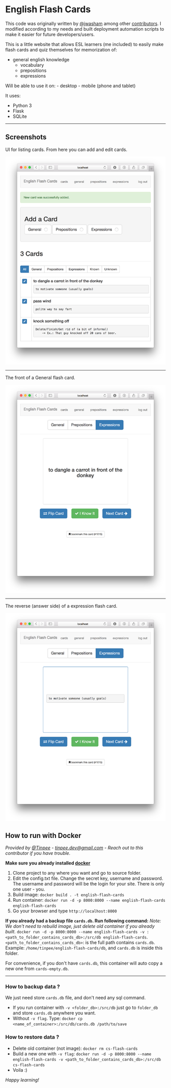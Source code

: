 # English Flash Cards

This code was originally written by [@jwasham](https://github.com/jwasham) among other [contributors](https://github.com/jwasham/computer-science-flash-cards/graphs/contributors). I modified according to my needs and built deployment automation scripts to make it easier for future developers/users.

This is a little website that allows ESL learners (me included) to easily make flash cards and quiz themselves for memorization of:

- general english knowledge
    - vocabulary
    - prepositions
    - expressions

Will be able to use it on:
    - desktop
    - mobile (phone and tablet)

It uses:
- Python 3
- Flask
- SQLite

---


## Screenshots

UI for listing cards. From here you can add and edit cards.

![Card UI](screenshots/cards-ui.png)

---

The front of a General flash card.

![Memorizing general knowledge](screenshots/memorize-ui.png)

---

The reverse (answer side) of a expression flash card.

![expression answer view](screenshots/memorize-flipped-card.png)


## How to run with Docker

*Provided by [@Tinpee](https://github.com/tinpee) - tinpee.dev@gmail.com - Reach out to this contributor if you have trouble.*

__Make sure you already installed [docker](https://www.docker.com)__

1. Clone project to any where you want and go to source folder.
1. Edit the config.txt file. Change the secret key, username and password. The username and password will be the login 
    for your site. There is only one user - you.
1. Build image: `docker build . -t english-flash-cards`
1. Run container: `docker run -d -p 8000:8000 --name english-flash-cards english-flash-cards`
1. Go your browser and type `http://localhost:8000`

__If you already had a backup file `cards.db`. Run following command:__
*Note: We don't need to rebuild image, just delete old container if you already built.*
`docker run -d -p 8000:8000 --name english-flash-cards -v :<path_to_folder_contains_cards_db>:/src/db english-flash-cards`.
`<path_to_folder_contains_cards_db>`: is the full path contains `cards.db`.
Example: `/home/tinpee/english-flash-cards/db`, and `cards.db` is inside this folder.

For convenience, if you don't have `cards.db`, this container will auto copy a new one from `cards-empty.db`.

---

### How to backup data ?
We just need store `cards.db` file, and don't need any sql command.
- If you run container with `-v <folder_db>:/src/db` just go to `folder_db` and store `cards.db` anywhere you want.
- Without `-v flag`. Type: `docker cp <name_of_container>:/src/db/cards.db /path/to/save`

### How to restore data ?
- Delete old container (not image): `docker rm cs-flash-cards`
- Build a new one with `-v flag`:
`docker run -d -p 8000:8000 --name english-flash-cards -v <path_to_folder_contains_cards_db>:/src/db cs-flash-cards`
- Voila :)

*Happy learning!*

